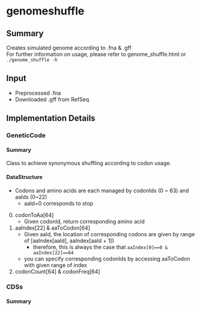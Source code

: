 # genomeshuffle

## Summary
Creates simulated genome according to .fna & .gff  
For further information on usage, please refer to genome_shuffle.html or `./genome_shuffle -h`

## Input
* Preprocessed .fna
* Downloaded .gff from RefSeq

## Implementation Details

### GeneticCode
#### Summary
Class to achieve synonymous shuffling according to codon usage.
#### DataStructure
* Codons and amino acids are each managed by codonIds (0 ~ 63) and aaIds (0~22)
    * aaId=0 corresponds to stop

0. codonToAa[64]
    * Given codonId, return corresponding amino acid
0. aaIndex[22] & aaToCodon[64]
    * Given aaId, the location of corresponding codons are given by range of [aaIndex[aaId], aaIndex[aaId + 1])
        * therefore,  this is always the case that `aaIndex[0]==0 & aaIndex[22]==64`
    * you can specify corresponding codonIds by accessing aaToCodon with given range of index
0. codonCount[64] & codonFreq[64]

### CDSs
#### Summary
